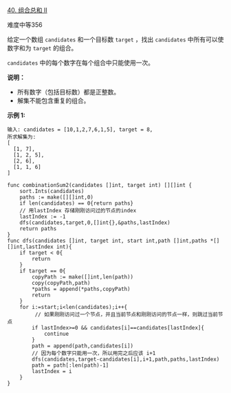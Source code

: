 [40. 组合总和 II](https://leetcode-cn.com/problems/combination-sum-ii/)

难度中等356

给定一个数组 `candidates` 和一个目标数 `target` ，找出 `candidates` 中所有可以使数字和为 `target` 的组合。

`candidates` 中的每个数字在每个组合中只能使用一次。

**说明：**

*   所有数字（包括目标数）都是正整数。
*   解集不能包含重复的组合。 

**示例 1:**

```golang
输入: candidates = [10,1,2,7,6,1,5], target = 8,
所求解集为:
[
  [1, 7],
  [1, 2, 5],
  [2, 6],
  [1, 1, 6]
]
```

```golang
func combinationSum2(candidates []int, target int) [][]int {
    sort.Ints(candidates)
    paths := make([][]int,0)
    if len(candidates) == 0{return paths}
    // 用lastIndex 存储刚刚访问过的节点的index
    lastIndex := -1
    dfs(candidates,target,0,[]int{},&paths,lastIndex)
    return paths
}
func dfs(candidates []int, target int, start int,path []int,paths *[][]int,lastIndex int){
    if target < 0{
        return
    }
    if target == 0{
        copyPath := make([]int,len(path))
        copy(copyPath,path)
        *paths = append(*paths,copyPath)
        return
    }
    for i:=start;i<len(candidates);i++{
         // 如果刚刚访问过一个节点，并且当前节点和刚刚访问的节点一样，则跳过当前节点
        if lastIndex>=0 && candidates[i]==candidates[lastIndex]{
            continue
        }
        path = append(path,candidates[i])
        // 因为每个数字只能用一次，所以用完之后应该 i+1
        dfs(candidates,target-candidates[i],i+1,path,paths,lastIndex)
        path = path[:len(path)-1] 
        lastIndex = i
    }
}
```